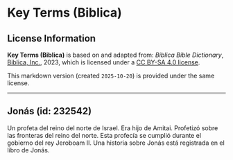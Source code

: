 # Key Terms (Biblica)

## License Information

**Key Terms (Biblica)** is based on and adapted from: _Biblica Bible Dictionary_, [Biblica, Inc.](https://www.biblica.com/), 2023, which is licensed under a [CC BY-SA 4.0 license](https://creativecommons.org/licenses/by-sa/4.0/legalcode.en).

This markdown version (created `2025-10-20`) is provided under the same license.



--------------------------------

## Jonás (id: 232542)

Un profeta del reino del norte de Israel. Era hijo de Amitai. Profetizó sobre las fronteras del reino del norte. Esta profecía se cumplió durante el gobierno del rey Jeroboam II. Una historia sobre Jonás está registrada en el libro de Jonás.


